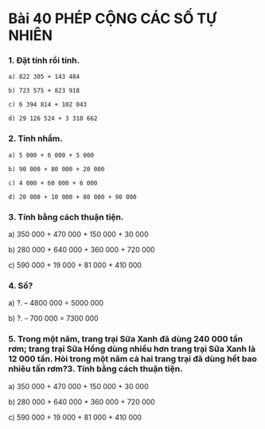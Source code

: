 # Bài 40 PHÉP CỘNG CÁC SỐ TỰ NHIÊN

### 1.  Đặt tính rồi tính.

    a) 822 305 + 143 484
    
    b) 723 575 + 823 918

    c) 6 394 814 + 102 043

    d) 29 126 524 + 3 310 662


### 2.  Tính nhẩm.
    a) 5 000 + 6 000 + 5 000

    b) 90 000 + 80 000 + 20 000

    c) 4 000 + 60 000 + 6 000

    d) 20 000 + 10 000 + 80 000 + 90 000

### 3. Tính bằng cách thuận tiện.
a) 350 000 + 470 000 + 150 000 + 30 000

b) 280 000 + 640 000 + 360 000 + 720 000

c) 590 000 + 19 000 + 81 000 + 410 000

### 4. Số?
a) ?. – 4800 000 = 5000 000

b) ?. – 700 000 = 7300 000

### 5. Trong một năm, trang trại Sữa Xanh đã dùng 240 000 tấn rơm; trang trại Sữa Hồng dùng nhiều hơn trang trại Sữa Xanh là 12 000 tấn. Hỏi trong một năm cả hai trang trại đã dùng hết bao nhiêu tấn rơm?3. Tính bằng cách thuận tiện.
a) 350 000 + 470 000 + 150 000 + 30 000

b) 280 000 + 640 000 + 360 000 + 720 000

c) 590 000 + 19 000 + 81 000 + 410 000
